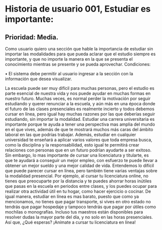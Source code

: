 # Historia de usuario 001, Estudiar es importante:
## Prioridad: Media.
Como usuario quiero una sección que hable la importancia de estudiar sin importar las modalidades para que pueda aclarar que el estudio siempre es importante, y que no importe la manera en la que se presenta el conocimiento mientras se presente y se pueda aprovechar.
Condiciones:

•	El sistema debe permitir al usuario ingresar a la sección con la información que desea visualizar.

La escuela puede ser muy difícil para muchas personas, pero el estudio es parte esencial de nuestra vida y nos puede ayudar en muchas formas en nuestro futuro. Muchas veces, es normal perder la motivación por seguir estudiando y querer renunciar a la escuela, y aún más en una época donde el futuro de las clases presenciales es realmente incierto y todos debemos cursar en línea, pero igual hay muchas razones por las que deberías seguir estudiando, sin importar la modalidad.
	Estudiar una carrera universitaria es importante porque te ayuda a tener una perspectiva mas amplia del mundo en el que vives, además de que te mostrará muchos más caras del ámbito laboral en las que podrías trabajar. Además, estudiar en cualquier universidad te enseñará a aplicar varios valores que toda empresa busca, como la disciplina y la responsabilidad, esto igual te permitirá crear relaciones con personas que en un futuro podrían ayudarte a ser exitoso.
Sin embargo, lo mas importante de cursar una licenciatura y titularte, es que te ayudará a conseguir un mejor empleo, con esfuerzo te puede llevar a obtener un mejor sueldo y una mejor calidad de vida.
Entendemos lo difícil que puede parecer cursar en línea, pero también tiene varias ventajas sobre la modalidad presencial. Por ejemplo, al cursar tu licenciatura online, no tienes que preocuparte por la distancia y te puedes ahorrar horas inútiles que pasas en la escuela en periodos entre clases, y los puedes ocupar para realizar otra actividad útil en tu hogar, como hacer ejercicio o cocinar. De igual manera, estudiar en línea es mas barato, puesto que como ya mencionamos, no tienes que pagar transporte, si vives en otro estado no tendrás que pagar hospedaje y tampoco tendrás que pagar por útiles como mochilas o monografías. Incluso tus maestros están disponibles para resolver dudas la mayor parte del día, y no solo en las horas presenciales. Así que, ¿Qué esperas? ¡Anímate a cursar tu licenciatura en línea!

